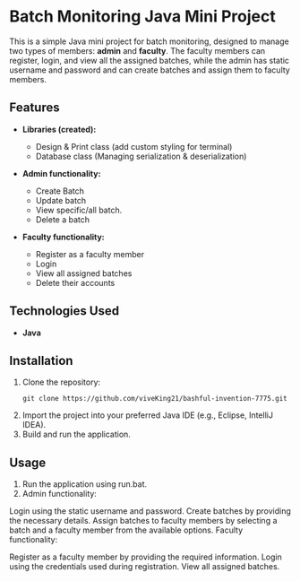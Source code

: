 # **Batch Monitoring Java Mini Project**

This is a simple Java mini project for batch monitoring, designed to manage two types of members: **admin** and **faculty**. The faculty members can register, login, and view all the assigned batches, while the admin has static username and password and can create batches and assign them to faculty members.

## **Features**

- **Libraries (created):**
  - Design & Print class (add custom styling for terminal)
  - Database class (Managing serialization & deserialization)

- **Admin functionality:**
  - Create Batch
  - Update batch
  - View specific/all batch.
  - Delete a batch

- **Faculty functionality:**
  - Register as a faculty member
  - Login
  - View all assigned batches
  - Delete their accounts

## **Technologies Used**

- **Java**

## **Installation**

1. Clone the repository:
   ```shell
   git clone https://github.com/viveKing21/bashful-invention-7775.git
2. Import the project into your preferred Java IDE (e.g., Eclipse, IntelliJ IDEA).
3. Build and run the application.

## **Usage**

1. Run the application using run.bat.
2. Admin functionality:



Login using the static username and password.
Create batches by providing the necessary details.
Assign batches to faculty members by selecting a batch and a faculty member from the available options.
Faculty functionality:

Register as a faculty member by providing the required information.
Login using the credentials used during registration.
View all assigned batches.
